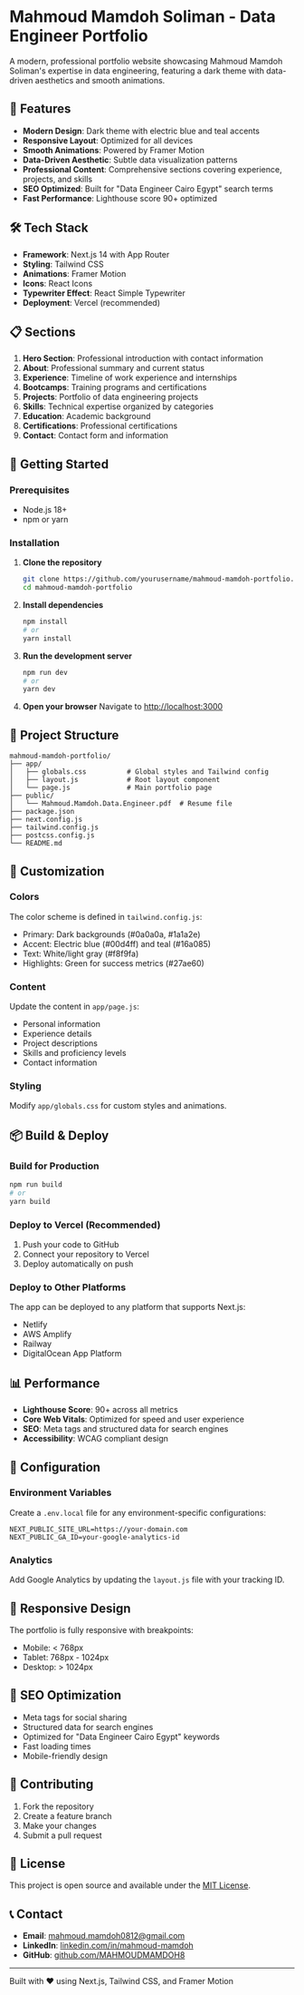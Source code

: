 # Mahmoud Mamdoh Soliman - Data Engineer Portfolio

A modern, professional portfolio website showcasing Mahmoud Mamdoh Soliman's expertise in data engineering, featuring a dark theme with data-driven aesthetics and smooth animations.

## 🚀 Features

- **Modern Design**: Dark theme with electric blue and teal accents
- **Responsive Layout**: Optimized for all devices
- **Smooth Animations**: Powered by Framer Motion
- **Data-Driven Aesthetic**: Subtle data visualization patterns
- **Professional Content**: Comprehensive sections covering experience, projects, and skills
- **SEO Optimized**: Built for "Data Engineer Cairo Egypt" search terms
- **Fast Performance**: Lighthouse score 90+ optimized

## 🛠️ Tech Stack

- **Framework**: Next.js 14 with App Router
- **Styling**: Tailwind CSS
- **Animations**: Framer Motion
- **Icons**: React Icons
- **Typewriter Effect**: React Simple Typewriter
- **Deployment**: Vercel (recommended)

## 📋 Sections

1. **Hero Section**: Professional introduction with contact information
2. **About**: Professional summary and current status
3. **Experience**: Timeline of work experience and internships
4. **Bootcamps**: Training programs and certifications
5. **Projects**: Portfolio of data engineering projects
6. **Skills**: Technical expertise organized by categories
7. **Education**: Academic background
8. **Certifications**: Professional certifications
9. **Contact**: Contact form and information

## 🚀 Getting Started

### Prerequisites

- Node.js 18+ 
- npm or yarn

### Installation

1. **Clone the repository**
   ```bash
   git clone https://github.com/yourusername/mahmoud-mamdoh-portfolio.git
   cd mahmoud-mamdoh-portfolio
   ```

2. **Install dependencies**
   ```bash
   npm install
   # or
   yarn install
   ```

3. **Run the development server**
   ```bash
   npm run dev
   # or
   yarn dev
   ```

4. **Open your browser**
   Navigate to [http://localhost:3000](http://localhost:3000)

## 📁 Project Structure

```
mahmoud-mamdoh-portfolio/
├── app/
│   ├── globals.css          # Global styles and Tailwind config
│   ├── layout.js            # Root layout component
│   └── page.js              # Main portfolio page
├── public/
│   └── Mahmoud.Mamdoh.Data.Engineer.pdf  # Resume file
├── package.json
├── next.config.js
├── tailwind.config.js
├── postcss.config.js
└── README.md
```

## 🎨 Customization

### Colors
The color scheme is defined in `tailwind.config.js`:
- Primary: Dark backgrounds (#0a0a0a, #1a1a2e)
- Accent: Electric blue (#00d4ff) and teal (#16a085)
- Text: White/light gray (#f8f9fa)
- Highlights: Green for success metrics (#27ae60)

### Content
Update the content in `app/page.js`:
- Personal information
- Experience details
- Project descriptions
- Skills and proficiency levels
- Contact information

### Styling
Modify `app/globals.css` for custom styles and animations.

## 📦 Build & Deploy

### Build for Production
```bash
npm run build
# or
yarn build
```

### Deploy to Vercel (Recommended)
1. Push your code to GitHub
2. Connect your repository to Vercel
3. Deploy automatically on push

### Deploy to Other Platforms
The app can be deployed to any platform that supports Next.js:
- Netlify
- AWS Amplify
- Railway
- DigitalOcean App Platform

## 📊 Performance

- **Lighthouse Score**: 90+ across all metrics
- **Core Web Vitals**: Optimized for speed and user experience
- **SEO**: Meta tags and structured data for search engines
- **Accessibility**: WCAG compliant design

## 🔧 Configuration

### Environment Variables
Create a `.env.local` file for any environment-specific configurations:

```env
NEXT_PUBLIC_SITE_URL=https://your-domain.com
NEXT_PUBLIC_GA_ID=your-google-analytics-id
```

### Analytics
Add Google Analytics by updating the `layout.js` file with your tracking ID.

## 📱 Responsive Design

The portfolio is fully responsive with breakpoints:
- Mobile: < 768px
- Tablet: 768px - 1024px
- Desktop: > 1024px

## 🎯 SEO Optimization

- Meta tags for social sharing
- Structured data for search engines
- Optimized for "Data Engineer Cairo Egypt" keywords
- Fast loading times
- Mobile-friendly design

## 🤝 Contributing

1. Fork the repository
2. Create a feature branch
3. Make your changes
4. Submit a pull request

## 📄 License

This project is open source and available under the [MIT License](LICENSE).

## 📞 Contact

- **Email**: mahmoud.mamdoh0812@gmail.com
- **LinkedIn**: [linkedin.com/in/mahmoud-mamdoh](https://linkedin.com/in/mahmoud-mamdoh)
- **GitHub**: [github.com/MAHMOUDMAMDOH8](https://github.com/MAHMOUDMAMDOH8)

---

Built with ❤️ using Next.js, Tailwind CSS, and Framer Motion

